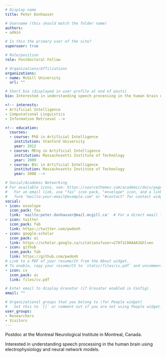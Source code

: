 ```yaml
---
# Display name
title: Peter Donhauser

# Username (this should match the folder name)
authors:
- admin

# Is this the primary user of the site?
superuser: true

# Role/position
role: Postdoctoral Fellow

# Organizations/Affiliations
organizations:
- name: McGill University
  url: ""

# Short bio (displayed in user profile at end of posts)
bio: Interested in understanding speech processing in the human brain using electrophysiology and neural network models.

<!-- interests:
- Artificial Intelligence
- Computational Linguistics
- Information Retrieval -->

<!-- education:
  courses:
  - course: PhD in Artificial Intelligence
    institution: Stanford University
    year: 2012
  - course: MEng in Artificial Intelligence
    institution: Massachusetts Institute of Technology
    year: 2009
  - course: BSc in Artificial Intelligence
    institution: Massachusetts Institute of Technology
    year: 2008 -->

# Social/Academic Networking
# For available icons, see: https://sourcethemes.com/academic/docs/page-builder/#icons
#   For an email link, use "fas" icon pack, "envelope" icon, and a link in the
#   form "mailto:your-email@example.com" or "#contact" for contact widget.
social:
- icon: envelope
  icon_pack: fas
  link: 'mailto:peter.donhauser@mail.mcgill.ca'  # For a direct email link, use "mailto:test@example.org".
- icon: twitter
  icon_pack: fab
  link: https://twitter.com/pwdonh
- icon: google-scholar
  icon_pack: ai
  link: https://scholar.google.ca/citations?user=276f1C0AAAAJ&hl=en
- icon: github
  icon_pack: fab
  link: https://github.com/pwdonh
# Link to a PDF of your resume/CV from the About widget.
# To enable, copy your resume/CV to `static/files/cv.pdf` and uncomment the lines below.
- icon: cv
  icon_pack: ai
  link: files/cv.pdf

# Enter email to display Gravatar (if Gravatar enabled in Config)
email: ""

# Organizational groups that you belong to (for People widget)
#   Set this to `[]` or comment out if you are not using People widget.
user_groups:
- Researchers
- Visitors
---
```


Postdoc at the Montreal Neurological Institute in Montreal, Canada.

Interested in understanding speech processing in the human brain using electrophysiology and neural network models.
